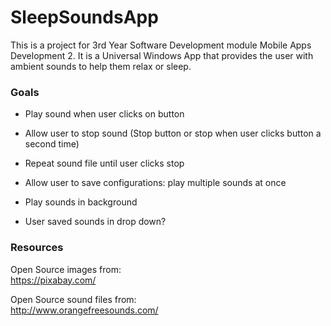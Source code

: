# SleepSoundsApp
This is a project for 3rd Year Software Development module Mobile Apps Development 2. It is a Universal Windows App that provides the user with ambient sounds to help them relax or sleep.  

### Goals

- Play sound when user clicks on button  
- Allow user to stop sound (Stop button or stop when user clicks button a second time)  
- Repeat sound file until user clicks stop  

- Allow user to save configurations: play multiple sounds at once
- Play sounds in background  

- User saved sounds in drop down?


### Resources  

Open Source images from:  
https://pixabay.com/  

Open Source sound files from:  
http://www.orangefreesounds.com/